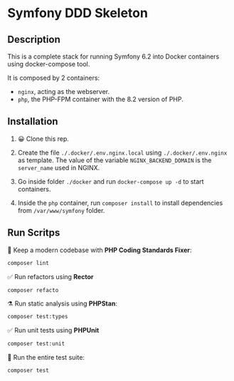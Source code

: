 # Symfony DDD Skeleton

## Description

This is a complete stack for running Symfony 6.2 into Docker containers using docker-compose tool.

It is composed by 2 containers:

- `nginx`, acting as the webserver.
- `php`, the PHP-FPM container with the 8.2 version of PHP.

## Installation

1. 😀 Clone this rep.

2. Create the file `./.docker/.env.nginx.local` using `./.docker/.env.nginx` as template. The value of the variable `NGINX_BACKEND_DOMAIN` is the `server_name` used in NGINX.

3. Go inside folder `./docker` and run `docker-compose up -d` to start containers.

4. Inside the `php` container, run `composer install` to install dependencies from `/var/www/symfony` folder.

## Run Scritps

🧹 Keep a modern codebase with **PHP Coding Standards Fixer**:
```bash
composer lint
```

✅ Run refactors using **Rector**
```bash
composer refacto
```

⚗️ Run static analysis using **PHPStan**:
```bash
composer test:types
```

✅ Run unit tests using **PHPUnit**
```bash
composer test:unit
```

🚀 Run the entire test suite:
```bash
composer test
```

